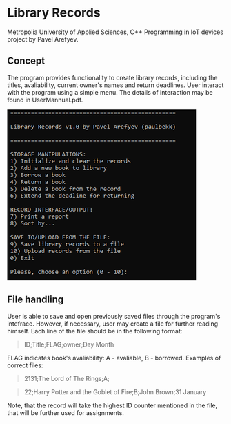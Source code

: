 # Library Records
Metropolia University of Applied Sciences, C++ Programming in IoT devices project by Pavel Arefyev.

## Concept
The program provides functionality to create library records, including the titles, avaliability, current owner's names and return deadlines.
User interact with the program using a simple menu. The details of interaction may be found in UserMannual.pdf.

![](images/menu.PNG)

## File handling
User is able to save and open previously saved files through the program's intefrace. However, if necessary, user may create a file for further reading himself.
Each line of the file should be in the following format:

> ID;Title;FLAG;owner;Day Month

FLAG indicates book's avaliability: A - avaliable, B - borrowed.
Examples of correct files:

> 2131;The Lord of The Rings;A;

> 22;Harry Potter and the Goblet of Fire;B;John Brown;31 January

Note, that the record will take the highest ID counter mentioned in the file, that will be further used for assignments. 

